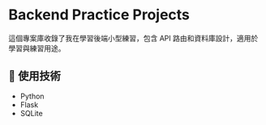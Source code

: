 # Backend Practice Projects

這個專案庫收錄了我在學習後端小型練習，包含 API 路由和資料庫設計，適用於學習與練習用途。

## 🔧 使用技術

- Python
- Flask
- SQLite
